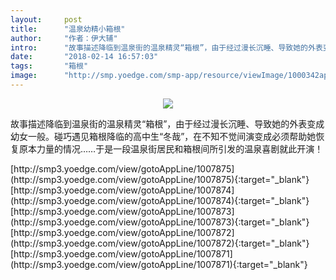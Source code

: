 ```yaml
---
layout:     post
title:      "温泉幼精小箱根"
author:     "作者：伊大辅"
intro:      "故事描述降临到温泉街的温泉精灵“箱根”，由于经过漫长沉睡、导致她的外表变成幼女一般。碰巧遇见箱根降临的高中生“冬哉”，在不知不觉间演变成必须帮助她恢复原本力量的情况……于是一段温泉街居民和箱根间所引发的温泉喜剧就此开演！"
date:       "2018-02-14 16:57:03"
tags:       "箱根"
image:      "http://smp.yoedge.com/smp-app/resource/viewImage/1000342appline.png"
---
```

<div style="text-align: center">
<p><img src="http://smp.yoedge.com/smp-app/resource/viewImage/1000342appline.png"/></p>
</div>
<p class="post-meta">
<span>故事描述降临到温泉街的温泉精灵“箱根”，由于经过漫长沉睡、导致她的外表变成幼女一般。碰巧遇见箱根降临的高中生“冬哉”，在不知不觉间演变成必须帮助她恢复原本力量的情况……于是一段温泉街居民和箱根间所引发的温泉喜剧就此开演！</span>
</p>
[http://smp3.yoedge.com/view/gotoAppLine/1007875](http://smp3.yoedge.com/view/gotoAppLine/1007875){:target="_blank"}
[http://smp3.yoedge.com/view/gotoAppLine/1007874](http://smp3.yoedge.com/view/gotoAppLine/1007874){:target="_blank"}
[http://smp3.yoedge.com/view/gotoAppLine/1007873](http://smp3.yoedge.com/view/gotoAppLine/1007873){:target="_blank"}
[http://smp3.yoedge.com/view/gotoAppLine/1007872](http://smp3.yoedge.com/view/gotoAppLine/1007872){:target="_blank"}
[http://smp3.yoedge.com/view/gotoAppLine/1007871](http://smp3.yoedge.com/view/gotoAppLine/1007871){:target="_blank"}


